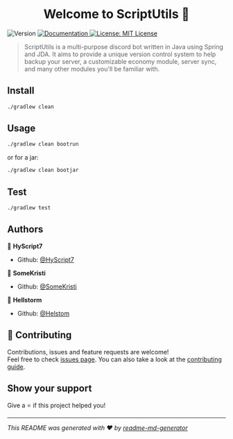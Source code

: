 <h1 align="center">Welcome to ScriptUtils 👋</h1>
<p>
  <img alt="Version" src="https://img.shields.io/badge/version-0.1.0-blue.svg?cacheSeconds=2592000" />
  <a href="https://tree.taiga.io/project/hyscript7-scriptutils/wiki/home" target="_blank">
    <img alt="Documentation" src="https://img.shields.io/badge/documentation-yes-brightgreen.svg" />
  </a>
  <a href="https://github.com/HyScript7/ScriptUtils/blob/master/LICENSE.md" target="_blank">
    <img alt="License: MIT License" src="https://img.shields.io/badge/License-MIT License-yellow.svg" />
  </a>
</p>

> ScriptUtils is a multi-purpose discord bot written in Java using Spring and JDA. It aims to provide a unique version control system to help backup your server, a customizable economy module, server sync, and many other modules you'll be familiar with.

## Install

```sh
./gradlew clean
```

## Usage

```sh
./gradlew clean bootrun
```

or for a jar:

```sh
./gradlew clean bootjar
```

## Test

```sh
./gradlew test
```

## Authors

👤 **HyScript7**

* Github: [@HyScript7](https://github.com/HyScript7)

👤 **SomeKristi**

* Github: [@SomeKristi](https://github.com/SomeKriti)

👤 **Hellstorm**

* Github: [@Helstom](https://github.com/Helstom)

## 🤝 Contributing

Contributions, issues and feature requests are welcome!<br />Feel free to check [issues page](https://tree.taiga.io/project/hyscript7-scriptutils/issues). You can also take a look at the [contributing guide](https://github.com/HyScript7/ScriptUtils/blob/master/CONTRIBUTING.md).

## Show your support

Give a ⭐️ if this project helped you!

***
_This README was generated with ❤️ by [readme-md-generator](https://github.com/kefranabg/readme-md-generator)_